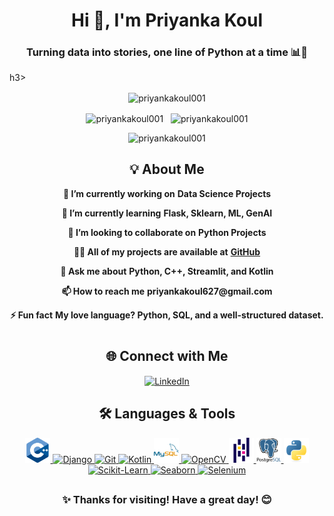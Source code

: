 ## <h1 align="center">Hi 👋, I'm Priyanka Koul</h1>
<h3 align="center">Turning data into stories, one line of Python at a time 📊🐍</h3>h3>

<p align="center">
    <img align="center" src="https://github-readme-streak-stats.herokuapp.com/?user=priyankakoul001&" alt="priyankakoul001">
</p>

<p align="center">
    <img align="center" src="https://github-readme-stats.vercel.app/api/top-langs?username=priyankakoul001&show_icons=true&locale=en&layout=compact" alt="priyankakoul001" />
    &nbsp;
    <img align="center" src="https://github-readme-stats.vercel.app/api?username=priyankakoul001&show_icons=true&locale=en" alt="priyankakoul001" />
</p>

<p align="center">
    <img src="https://komarev.com/ghpvc/?username=priyankakoul001&label=Profile%20views&color=0e75b6&style=flat" alt="priyankakoul001" />
</p>


## <h2 align="center">💡 About Me</h2>

<p align="center"><b>🔭 I’m currently working on</b> <strong>Data Science Projects</strong></p>
<p align="center"><b>🌱 I’m currently learning</b> <strong>Flask, Sklearn, ML, GenAI</strong></p>
<p align="center"><b>👯 I’m looking to collaborate on</b> <strong>Python Projects</strong></p>
<p align="center"><b>👨‍💻 All of my projects are available at</b> <a href="https://github.com/PriyankaKoul001"><strong>GitHub</strong></a></p>
<p align="center"><b>💬 Ask me about</b> <strong>Python, C++, Streamlit, and Kotlin</strong></p>
<p align="center"><b>📫 How to reach me</b> <strong>priyankakoul627@gmail.com</strong></p>
<p align="center"><b>⚡ Fun fact</b> <strong>My love language? Python, SQL, and a well-structured dataset.</strong></p>


# <h2 align="center">🌐 Connect with Me</h2>

<p align="center">
    <a href="https://linkedin.com/in/priyanka-koul-0906a6301" target="blank">
        <img align="center" src="https://raw.githubusercontent.com/rahuldkjain/github-profile-readme-generator/master/src/images/icons/Social/linked-in-alt.svg" alt="LinkedIn" height="40" width="50" />
    </a>
</p>


## <h2 align="center">🛠️ Languages & Tools</h2>

<p align="center">
    <a href="https://www.w3schools.com/cpp/" target="_blank"> <img src="https://raw.githubusercontent.com/devicons/devicon/master/icons/cplusplus/cplusplus-original.svg" alt="C++" width="40" height="40"/> </a> 
    <a href="https://www.djangoproject.com/" target="_blank"> <img src="https://cdn.worldvectorlogo.com/logos/django.svg" alt="Django" width="40" height="40"/> </a> 
    <a href="https://git-scm.com/" target="_blank"> <img src="https://www.vectorlogo.zone/logos/git-scm/git-scm-icon.svg" alt="Git" width="40" height="40"/> </a> 
    <a href="https://kotlinlang.org" target="_blank"> <img src="https://www.vectorlogo.zone/logos/kotlinlang/kotlinlang-icon.svg" alt="Kotlin" width="40" height="40"/> </a> 
    <a href="https://www.mysql.com/" target="_blank"> <img src="https://raw.githubusercontent.com/devicons/devicon/master/icons/mysql/mysql-original-wordmark.svg" alt="MySQL" width="40" height="40"/> </a> 
    <a href="https://opencv.org/" target="_blank"> <img src="https://www.vectorlogo.zone/logos/opencv/opencv-icon.svg" alt="OpenCV" width="40" height="40"/> </a> 
    <a href="https://pandas.pydata.org/" target="_blank"> <img src="https://raw.githubusercontent.com/devicons/devicon/2ae2a900d2f041da66e950e4d48052658d850630/icons/pandas/pandas-original.svg" alt="Pandas" width="40" height="40"/> </a> 
    <a href="https://www.postgresql.org" target="_blank"> <img src="https://raw.githubusercontent.com/devicons/devicon/master/icons/postgresql/postgresql-original-wordmark.svg" alt="PostgreSQL" width="40" height="40"/> </a> 
    <a href="https://www.python.org" target="_blank"> <img src="https://raw.githubusercontent.com/devicons/devicon/master/icons/python/python-original.svg" alt="Python" width="40" height="40"/> </a> 
    <a href="https://scikit-learn.org/" target="_blank"> <img src="https://upload.wikimedia.org/wikipedia/commons/0/05/Scikit_learn_logo_small.svg" alt="Scikit-Learn" width="40" height="40"/> </a> 
    <a href="https://seaborn.pydata.org/" target="_blank"> <img src="https://seaborn.pydata.org/_images/logo-mark-lightbg.svg" alt="Seaborn" width="40" height="40"/> </a> 
    <a href="https://www.selenium.dev" target="_blank"> <img src="https://raw.githubusercontent.com/detain/svg-logos/780f25886640cef088af994181646db2f6b1a3f8/svg/selenium-logo.svg" alt="Selenium" width="40" height="40"/> </a>
</p>


## <h3 align="center">✨ Thanks for visiting! Have a great day! 😊</h3>
